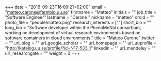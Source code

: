 +++
date = "2016-09-23T16:00:21+02:00"
email = "matteo.carone@farmbio.uu.se"
firstname = "Matteo"
initials = ""
job_title = "Software Engineer"
lastname = "Carone "
nickname = "matteo"
orcid = ""
photo_file = "people/matteo.png"
research_interests = [""]
short_bio = ""
long_bio = "Software developer within the PhenoMeNal consortium, working on development of virtual research environments based on software containers in cloud environments."
title = "Matteo Carone"
twitter = ""
url_blog = ""
url_google_scholar = ""
url_homepage = ""
url_uuprofile = "http://katalog.uu.se/profile/?id=N17-533_1"
linkedin = ""
url_mendeley = ""
url_researchgate = ""
weight = 0
+++

